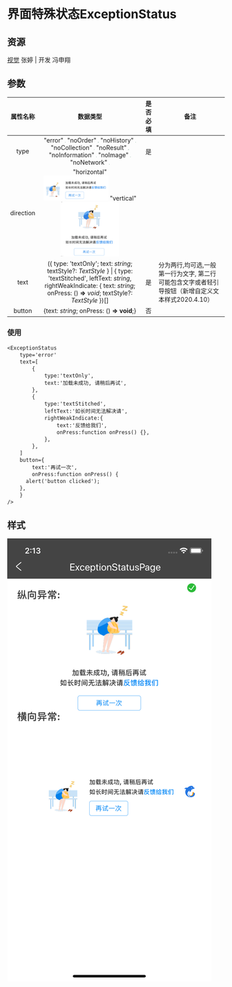 # 界面特殊状态ExceptionStatus

## 资源

[视觉](http://cdp.release.ctripcorp.com/project/sketch/[自由行组件库]界面特殊状态/) 张婷 | 开发 冯申翔

## 参数

| 属性名称  |                           数据类型                           | 是否必填 | 备注                                                         |
| :-------: | :----------------------------------------------------------: | :------: | ------------------------------------------------------------ |
|   type    | "error" <img src="https://pic.c-ctrip.com/VacationH5Pic/taocan/dp2/koala_pub_error.png" style="zoom:10%;" /> "noOrder" <img src="https://pic.c-ctrip.com/VacationH5Pic/taocan/dp2/koala_pub_no_order.png" style="zoom:10%;" /> "noHistory" <img src="https://pic.c-ctrip.com/VacationH5Pic/taocan/dp2/koala_pub_no_history.png" style="zoom:10%;" /> "noCollection" <img src="https://pic.c-ctrip.com/VacationH5Pic/taocan/dp2/koala_pub_no_collection.png" style="zoom:10%;" /> "noResult" <img src="https://pic.c-ctrip.com/VacationH5Pic/taocan/dp2/koala_pub_no_result.png" style="zoom:10%;" /> "noInformation" <img src="https://pic.c-ctrip.com/VacationH5Pic/taocan/dp2/koala_pub_no_info.png" style="zoom:10%;" /> "noImage" <img src="https://pic.c-ctrip.com/VacationH5Pic/taocan/dp2/koala_pub_no_pic.png" style="zoom:10%;" /> "noNetwork" <img src="https://pic.c-ctrip.com/VacationH5Pic/taocan/dp2/koala_pub_no_wifi.png" style="zoom:10%;" /> |    是    |                                                              |
| direction | "horizontal" <img src="./image/exceptionStatus/horizontal.png" style="zoom:40%;" /> "vertical" <img src="./image/exceptionStatus/vertical.png" style="zoom:40%;" /> |          |                                                              |
|   text    | ({ type: 'textOnly'; text: *string*; textStyle?: *TextStyle* } \| { type: 'textStitched', leftText: *string*, rightWeakIndicate: { text: *string*; onPress: () **=>** *void*; textStyle?: *TextStyle* })[] |    是    | 分为两行,均可选,一般第一行为文字, 第二行可能包含文字或者轻引导按钮（新增自定义文本样式2020.4.10） |
|  button   |        {text: *string*; onPress: () **=>** **void**;}        |    否    |                                                              |

### 使用

```tsx
<ExceptionStatus
	type='error'
	text=[
		{
			type:'textOnly',
			text:'加载未成功, 请稍后再试',
		},
		{
			type:'textStitched',
			leftText:'如长时间无法解决请',
			rightWeakIndicate:{
				text:'反馈给我们',
				onPress:function onPress() {},
			},
		},
	]
	button={
		text:'再试一次',
		onPress:function onPress() {
      alert('button clicked');
    },
	}
/>
```

## 样式

![ExceptionStatus](./image/exceptionStatus/index.png#wh3)